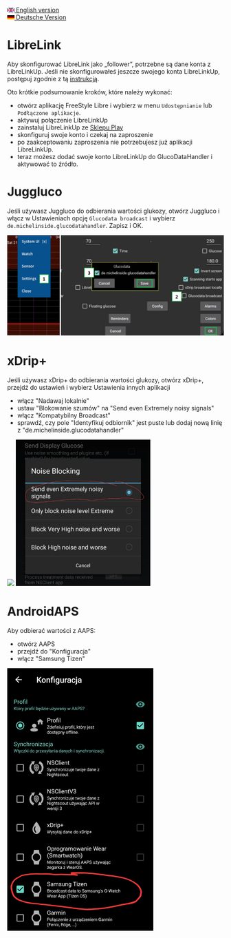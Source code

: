 [<img src='images/en.png' height=10> English version](SOURCES.md)  
[<img src='images/de.png' height=10> Deutsche Version](SOURCES_DE.md)

# LibreLink

Aby skonfigurować LibreLink jako „follower”, potrzebne są dane konta z LibreLinkUp.
Jeśli nie skonfigurowałeś jeszcze swojego konta LibreLinkUp, postępuj zgodnie z tą [instrukcją](https://librelinkup.com/articles/getting-started).

Oto krótkie podsumowanie kroków, które należy wykonać:
* otwórz aplikację FreeStyle Libre i wybierz w menu `Udostępnianie` lub `Podłączone aplikacje`.
* aktywuj połączenie LibreLinkUp
* zainstaluj LibreLinkUp ze [Sklepu Play](https://play.google.com/store/apps/details?id=org.nativescript.LibreLinkUp)
* skonfiguruj swoje konto i czekaj na zaproszenie
* po zaakceptowaniu zaproszenia nie potrzebujesz już aplikacji LibreLinkUp.
* teraz możesz dodać swoje konto LibreLinkUp do GlucoDataHandler i aktywować to źródło.

# Juggluco

Jeśli używasz Juggluco do odbierania wartości glukozy, otwórz Juggluco i włącz w Ustawieniach opcję `Glucodata broadcast` i wybierz `de.michelinside.glucodatahandler`. Zapisz i OK.

<img src='images/broadcast.png' width=700>

# xDrip+

Jeśli używasz xDrip+ do odbierania wartości glukozy, otwórz xDrip+, przejdź do ustawień i wybierz Ustawienia innych aplikacji

* włącz "Nadawaj lokalnie"
* ustaw "Blokowanie szumów" na "Send even Extremely noisy signals"
* włącz "Kompatybilny Broadcast"
* sprawdź, czy pole "Identyfikuj odbiornik" jest puste lub dodaj nową linię z "de.michelinside.glucodatahandler"

<img src='images/xDrip_InterAppSettings.png' height=340> <img src='images/xDrip+_noise_blocking.jpg' height=340>

# AndroidAPS

Aby odbierać wartości z AAPS:
* otwórz AAPS
* przejdź do "Konfiguracja"
* włącz "Samsung Tizen"

<img src='images/pl/AAPS_config.jpg' width=340>
